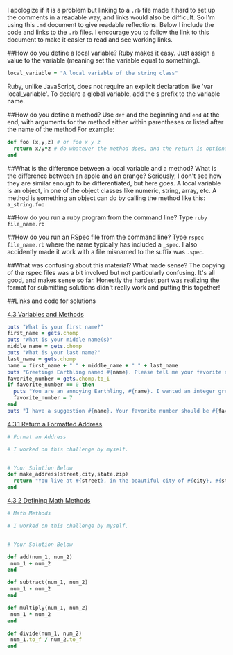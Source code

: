 I apologize if it is a problem but linking to a `.rb` file made it hard to set up the comments in a readable way, and links would also be difficult. So I'm using this `.md` document to give readable reflections. Below I include the code and links to the `.rb` files.  I encourage you to follow the link to this document to make it easier to read and see working links.

##How do you define a local variable?
Ruby makes it easy. Just assign a value to the variable (meaning set the variable equal to something). 
```ruby
local_variable = "A local variable of the string class"
```
Ruby, unlike JavaScript, does not require an explicit declaration like 'var local_variable'. To declare a global variable, add the `$` prefix to the variable name. 

##How do you define a method?
Use `def` and the beginning and `end` at the end, with arguments for the method either within parentheses or listed after the name of the method For example:
```ruby
def foo (x,y,z) # or foo x y z
  return x/y*z # do whatever the method does, and the return is optional if the last expression is what you want to return
end
```

##What is the difference between a local variable and a method?
What is the difference between an apple and an orange? Seriously, I don't see how they are similar enough to be differentiated, but here goes. A local variable is an object, in one of the object classes like numeric, string, array, etc. A method is something an object can do by calling the method like this: `a_string.foo`

##How do you run a ruby program from the command line?
Type `ruby file_name.rb`

##How do you run an RSpec file from the command line?
Type `rspec file_name.rb` where the name typically has included a `_spec`. I also accidently made it work with a file misnamed to the suffix was `.spec`.

##What was confusing about this material? What made sense?
The copying of the rspec files was a bit involved but not particularly confusing. It's all good, and makes sense so far. Honestly the hardest part was realizing the format for submitting solutions didn't really work and putting this together!

##Links and code for solutions

[4.3 Variables and Methods](https://github.com/JonClayton/phase-0/blob/master/week-4/4-3/variables-methods.rb)
```ruby
puts "What is your first name?"
first_name = gets.chomp
puts "What is your middle name(s)"
middle_name = gets.chomp
puts "What is your last name?"
last_name = gets.chomp
name = first_name + " " + middle_name + " " + last_name
puts "Greetings Earthling named #{name}. Please tell me your favorite number."
favorite_number = gets.chomp.to_i
if favorite_number == 0 then
  puts "You are an annoying Earthling, #{name}. I wanted an integer greater than 0. But I will use 0 since you are a mere human." 
  favorite_number = 7
end
puts "I have a suggestion #{name}. Your favorite number should be #{favorite_number+1}. It is bigger and better!"
```

[4.3.1 Return a Formatted Address](https://github.com/JonClayton/phase-0/blob/master/week-4/4-3/address/my_solution.rb)
```ruby
# Format an Address

# I worked on this challenge by myself.


# Your Solution Below
def make_address(street,city,state,zip)
  return "You live at #{street}, in the beautiful city of #{city}, #{state}. Your zip is #{zip}."
end
```

[4.3.2 Defining Math Methods](https://github.com/JonClayton/phase-0/blob/master/week-4/4-3/math/my_solution.rb)
```ruby
# Math Methods

# I worked on this challenge by myself.


# Your Solution Below

def add(num_1, num_2)
 num_1 + num_2
end

def subtract(num_1, num_2)
 num_1 - num_2
end

def multiply(num_1, num_2)
 num_1 * num_2
end

def divide(num_1, num_2)
 num_1.to_f / num_2.to_f
end
```
